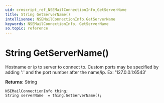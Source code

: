 ```yaml
---
uid: crmscript_ref_NSEMailConnectionInfo_GetServerName
title: String GetServerName()
intellisense: NSEMailConnectionInfo.GetServerName
keywords: NSEMailConnectionInfo, GetServerName
so.topic: reference
---
```


# String GetServerName()

Hostname or ip to server to connect to. Custom ports may be specified by adding ':' and the port number after the name/ip. Ex: '127.0.0.1:6543'

**Returns:** String

```crmscript
NSEMailConnectionInfo thing;
String serverName  = thing.GetServerName();
```


